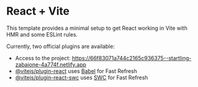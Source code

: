 # React + Vite

This template provides a minimal setup to get React working in Vite with HMR and some ESLint rules.

Currently, two official plugins are available:

- Access to the project: https://66f83071a744c2165c936375--startling-zabaione-4a774f.netlify.app
- [@vitejs/plugin-react](https://github.com/vitejs/vite-plugin-react/blob/main/packages/plugin-react/README.md) uses [Babel](https://babeljs.io/) for Fast Refresh
- [@vitejs/plugin-react-swc](https://github.com/vitejs/vite-plugin-react-swc) uses [SWC](https://swc.rs/) for Fast Refresh
